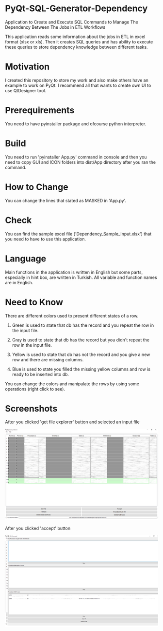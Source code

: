 # PyQt-SQL-Generator-Dependency
Application to Create and Execute SQL Commands to Manage The Dependency Between The Jobs in ETL Workflows

This application reads some information about the jobs in ETL in excel format (xlsx or xls). Then it creates SQL queries and has ability to execute these queries to store dependency knowledge between different tasks.

# Motivation
I created this repository to store my work and also make others have an example to work on PyQt. I recommend all that wants to create own UI to use QtDesigner tool.

# Prerequirements
You need to have pyinstaller package and ofcourse python interpreter.

# Build
You need to run 'pyinstaller App.py' command in console and then you need to copy GUI and ICON folders into dist/App directory after you ran the command.

# How to Change
You can change the lines that stated as MASKED in 'App.py'.

# Check
You can find the sample excel file ('Dependency_Sample_Input.xlsx') that you need to have to use this application.

# Language
Main functions in the application is written in English but some parts, especially in hint box, are written in Turkish. All variable and function names are in English.

# Need to Know
There are different colors used to present different states of a row. 

  1) Green is used to state that db has the record and you repeat the row in the input file.

  2) Gray is used to state that db has the record but you didn't repeat the row in the input file.

  3) Yellow is used to state that db has not the record and you give a new row and there are missing columns.

  4) Blue is used to state you filled the missing yellow columns and row is ready to be inserted into db.

You can change the colors and manipulate the rows by using some operations (right click to see).

# Screenshots

After you clicked 'get file explorer' button and selected an input file

![Image description](Pictures/Picture2.png)

After you clicked 'accept' button

![Image description](Pictures/Picture3.png)
